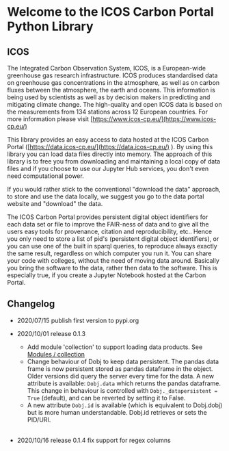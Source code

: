# Welcome to the ICOS Carbon Portal Python Library 

## ICOS

The Integrated Carbon Observation System, ICOS, is a European-wide greenhouse gas research infrastructure. ICOS produces standardised data on greenhouse gas concentrations in the atmosphere, as well as on carbon fluxes between the atmosphere, the earth and oceans. This information is being used by scientists as well as by decision makers in predicting and mitigating climate change. The high-quality and open ICOS data is based on the measurements from 134 stations across 12 European countries. For more information please visit [https://www.icos-cp.eu/](https://www.icos-cp.eu/)

This library provides an easy access to data hosted at the ICOS Carbon Portal ([https://data.icos-cp.eu/](https://data.icos-cp.eu/) ). By using this library you can load data files directly into memory.  The approach of this library is to free you from downloading and maintaining a local copy of data files and if you choose to use our Jupyter Hub services, you don't even need computational power.

If you would rather stick to the conventional "download the data" approach, to store and use the data locally, we suggest you go to the data portal website and "download" the data.

The ICOS Carbon Portal provides persistent digital object identifiers for each data set or file to improve the FAIR-ness of data and to give all the users easy tools for provenance, citation and reproducibility, etc.. Hence you only need to store a list of pid's (persistent digital object identifiers), or you can use one of the built in sparql queries, to reproduce always exactly the same result, regardless on which computer you run it. You can share your code with colleges, without the need of moving data around. Basically you bring the software to the data, rather then data to the software. This is especially true, if you create a Jupyter Notebook hosted at the Carbon Portal.

## Changelog

- 2020/07/15 publish first version to pypi.org

- 2020/10/01 release 0.1.3
	- Add module 'collection' to support loading data products. See [Modules / collection](modules.md#collection)
	- Change behaviour of Dobj to keep data persistent. The pandas data frame is now persistent stored as pandas dataframe in the object. Older versions did query the server every time for the data. A new attribute is available: `Dobj.data` which returns the pandas dataframe. This change in behaviour is controlled with `Dobj._datapersistent = True` (default), and can be reverted by setting it to False. 
	- A new attribute `Dobj.id` is available (which is equivalent to Dobj.dobj) but is more human understandable. Dobj.id retrieves or sets the PID/URI.<br><br>

- 2020/10/16 release 0.1.4  fix support for regex columns





